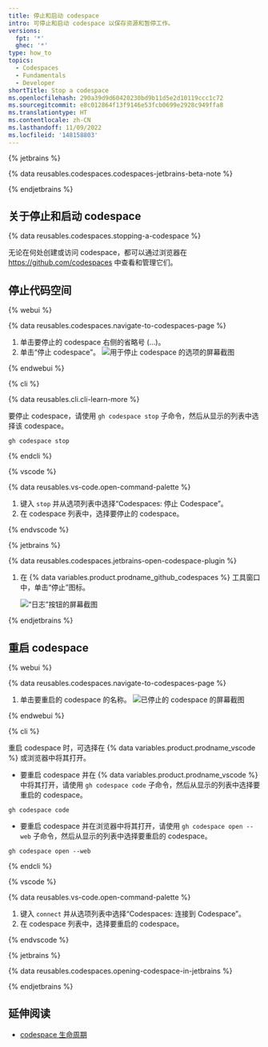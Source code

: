 ```yaml
---
title: 停止和启动 codespace
intro: 可停止和启动 codespace 以保存资源和暂停工作。
versions:
  fpt: '*'
  ghec: '*'
type: how_to
topics:
  - Codespaces
  - Fundamentals
  - Developer
shortTitle: Stop a codespace
ms.openlocfilehash: 290a39d9d60420230bd9b11d5e2d10119ccc1c72
ms.sourcegitcommit: e8c012864f13f9146e53fcb0699e2928c949ffa8
ms.translationtype: HT
ms.contentlocale: zh-CN
ms.lasthandoff: 11/09/2022
ms.locfileid: '148158803'
---
```

{% jetbrains %}

{% data reusables.codespaces.codespaces-jetbrains-beta-note %}

{% endjetbrains %}

## 关于停止和启动 codespace

{% data reusables.codespaces.stopping-a-codespace %}

无论在何处创建或访问 codespace，都可以通过浏览器在 https://github.com/codespaces 中查看和管理它们。 

## 停止代码空间

{% webui %}

{% data reusables.codespaces.navigate-to-codespaces-page %}
 1. 单击要停止的 codespace 右侧的省略号 (...)。
 1. 单击“停止 codespace”。
   ![用于停止 codespace 的选项的屏幕截图](/assets/images/help/codespaces/stop-codespace-webui.png)

{% endwebui %}

{% cli %}

{% data reusables.cli.cli-learn-more %}

 要停止 codespace，请使用 `gh codespace stop` 子命令，然后从显示的列表中选择该 codespace。

 ```shell{:copy}
 gh codespace stop
 ```

{% endcli %}

{% vscode %}

{% data reusables.vs-code.open-command-palette %}
1. 键入 `stop` 并从选项列表中选择“Codespaces: 停止 Codespace”。
1. 在 codespace 列表中，选择要停止的 codespace。

{% endvscode %}

{% jetbrains %}

{% data reusables.codespaces.jetbrains-open-codespace-plugin %}
1. 在 {% data variables.product.prodname_github_codespaces %} 工具窗口中，单击“停止”图标。

   ![“日志”按钮的屏幕截图](/assets/images/help/codespaces/jetbrains-plugin-icon-stop.png)

{% endjetbrains %}

## 重启 codespace

{% webui %}

{% data reusables.codespaces.navigate-to-codespaces-page %}
1. 单击要重启的 codespace 的名称。
![已停止的 codespace 的屏幕截图](/assets/images/help/codespaces/restart-codespace-webui.png)

{% endwebui %}

{% cli %}

重启 codespace 时，可选择在 {% data variables.product.prodname_vscode %} 或浏览器中将其打开。 

 - 要重启 codespace 并在 {% data variables.product.prodname_vscode %} 中将其打开，请使用 `gh codespace code` 子命令，然后从显示的列表中选择要重启的 codespace。

 ```shell{:copy} 
 gh codespace code
 ```

 - 要重启 codespace 并在浏览器中将其打开，请使用 `gh codespace open --web` 子命令，然后从显示的列表中选择要重启的 codespace。

 ```shell{:copy}
 gh codespace open --web
 ```

{% endcli %}

{% vscode %}

{% data reusables.vs-code.open-command-palette %}
1. 键入 `connect` 并从选项列表中选择“Codespaces: 连接到 Codespace”。
1. 在 codespace 列表中，选择要重启的 codespace。

{% endvscode %}

{% jetbrains %}

{% data reusables.codespaces.opening-codespace-in-jetbrains %}

{% endjetbrains %}

## 延伸阅读

- [codespace 生命周期](/codespaces/developing-in-codespaces/the-codespace-lifecycle)
